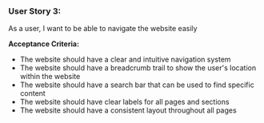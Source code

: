 ### User Story 3:

As a user, I want to be able to navigate the website easily

**Acceptance Criteria:**
- The website should have a clear and intuitive navigation system
- The website should have a breadcrumb trail to show the user's location within the website
- The website should have a search bar that can be used to find specific content
- The website should have clear labels for all pages and sections
- The website should have a consistent layout throughout all pages
